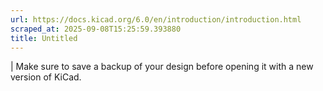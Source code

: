 ```yaml
---
url: https://docs.kicad.org/6.0/en/introduction/introduction.html
scraped_at: 2025-09-08T15:25:59.393880
title: Untitled
---
```


|  Make sure to save a backup of your design before opening it with a new
version of KiCad.

